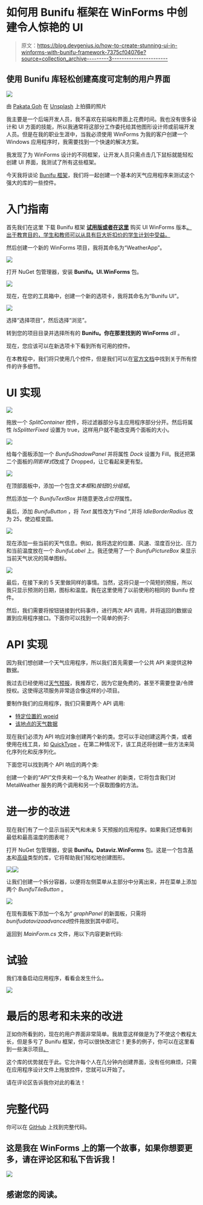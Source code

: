 # 如何用 Bunifu 框架在 WinForms 中创建令人惊艳的 UI

> 原文：<https://blog.devgenius.io/how-to-create-stunning-ui-in-winforms-with-bunifu-framework-7375cf04076e?source=collection_archive---------3----------------------->

## 使用 Bunifu 库轻松创建高度可定制的用户界面

![](img/6b70b1c4451b9e9ed8b85db9507fe1fb.png)

由 [Pakata Goh](https://unsplash.com/@pakata?utm_source=medium&utm_medium=referral) 在 [Unsplash](https://unsplash.com?utm_source=medium&utm_medium=referral) 上拍摄的照片

我主要是一个后端开发人员，我不喜欢在前端和界面上花费时间。我也没有很多设计和 UI 方面的技能，所以我通常将这部分工作委托给其他图形设计师或前端开发人员。但是在我的职业生涯中，当我必须使用 WinForms 为我的客户创建一个 Windows 应用程序时，我需要找到一个快速的解决方案。

我发现了为 WinForms 设计的不同框架，让开发人员只需点击几下鼠标就能轻松创建 UI 界面，我测试了所有这些框架。

今天我将谈论 [Bunifu 框架](https://bunifuframework.com/)，我们将一起创建一个基本的天气应用程序来测试这个强大的库的一些控件。

# 入门指南

首先我们在这里 下载 Bunifu 框架 [**试用版或者在这里**](https://bunifuframework.com/free-download/) 购买 UI WinForms 版本[。出于教育目的，学生和教师可以从具有巨大折扣价的学生计划中受益。](https://bunifuframework.com/pricing)

然后创建一个新的 WinForms 项目，我将其命名为“WeatherApp”。

![](img/16fcd50e15bfd60e7b8381a76b71f7d9.png)

打开 NuGet 包管理器，安装 **Bunifu。UI.WinForms** 包。

![](img/14a057fea65bc996ca3cb10047f79293.png)

现在，在您的工具箱中，创建一个新的选项卡，我将其命名为“Bunifu UI”。

![](img/ff2404ed62e9381b5fd66b8fccb2f753.png)

选择“选择项目”，然后选择“浏览”。

转到您的项目目录并选择所有的 **Bunifu。你在那里找到的 WinForms** *dll* 。

现在，您应该可以在新选项卡下看到所有可用的控件。

在本教程中，我们将只使用几个控件，但是我们可以在[官方文档](https://docs2.bunifuframework.com/docs/ui/controls)中找到关于所有控件的许多细节。

# UI 实现

![](img/4122480f0f436b652d1a4f3ed82c0545.png)

拖放一个 *SplitContainer* 控件，将过滤器部分与主应用程序部分分开。然后将属性 *IsSplitterFixed* 设置为 true，这样用户就不能改变两个面板的大小。

![](img/6bf52fb9fa2be5f8f361845d67d760d2.png)

给每个面板添加一个 *BunifuShadowPanel* 并将属性 *Dock* 设置为 Fill。我还把第二个面板的*阴影样式*改成了 Dropped，让它看起来更有型。

![](img/bd028d6b6f14d17f4d86385aecfb3638.png)

在顶部面板中，添加一个包含*文本框*和*按钮*的*分组框*。

然后添加一个 *BunifuTextBox* 并随意更改*占位符*属性。

最后，添加 *BunifuButton* ，将 *Text* 属性改为“Find ”,并将 *IdleBorderRadius* 改为 25，使边框变圆。

![](img/b771e54c8f0cec96c6a0660c757ce609.png)

现在添加一些当前的天气信息。例如，我将选定的位置、风速、湿度百分比、压力和当前温度放在一个 *BunifuLabel* 上。我还使用了一个 *BunifuPictureBox* 来显示当前天气状况的简单图标。

![](img/a60667c04b243d9c9dc102465cb235f6.png)

最后，在接下来的 5 天里做同样的事情。当然，这将只是一个简短的预报，所以我只显示预测的日期，图标和温度。我在这里使用了以前使用的相同的 Bunifu 控件。

然后，我们需要将按钮链接到代码事件，进行两次 API 调用，并将返回的数据设置到应用程序接口。下面你可以找到一个简单的例子:

# API 实现

因为我们想创建一个天气应用程序，所以我们首先需要一个公共 API 来提供这种数据。

我过去已经使用过[天气预报](https://www.metaweather.com/api/)，我推荐它，因为它是免费的，甚至不需要登录/令牌授权。这使得这项服务非常适合像这样的小项目。

要制作我们的应用程序，我们只需要两个 API 调用:

*   [特定位置的 woeid](https://www.metaweather.com/api/#locationsearch)
*   [该地点的天气数据](https://www.metaweather.com/api/#location)

现在我们必须为 API 响应对象创建两个新的类。您可以手动创建这两个类，或者使用在线工具，如 [QuickType](https://app.quicktype.io/) 。在第二种情况下，该工具还将创建一些方法来简化序列化和反序列化。

下面您可以找到两个 API 响应的两个类:

创建一个新的“API”文件夹和一个名为 Weather 的新类，它将包含我们对 MetaWeather 服务的两个调用和另一个获取图像的方法。

# 进一步的改进

现在我们有了一个显示当前天气和未来 5 天预报的应用程序。如果我们还想看到最低和最高温度的图表呢？

打开 NuGet 包管理器，安装 **Bunifu。Dataviz.WinForms** 包。这是一个包含[基本](https://docs2.bunifuframework.com/docs/dataviz/basic-charts)和[高级](https://docs2.bunifuframework.com/docs/dataviz/advanced-charts)类型的库，它将帮助我们轻松地创建图形。

![](img/c7785831c946eca5ec44de42dd218da4.png)![](img/9dc892e531f08de434ec963fe821d73b.png)

让我们创建一个拆分容器，以便将左侧菜单从主部分中分离出来，并在菜单上添加两个 *BunifuTileButton* 。

![](img/9761fd09566ef12218bddd114911e5ef.png)

在现有面板下添加一个名为“ *graphPanel* 的新面板，只需将*bunifudatavizaadvanced*控件拖放到其中即可。

返回到 *MainForm.cs* 文件，用以下内容更新代码:

# 试验

我们准备启动应用程序，看看会发生什么。

![](img/c569063f27d6575be0f7c22721ea4b1a.png)

# 最后的思考和未来的改进

正如你所看到的，现在的用户界面非常简单。我故意这样做是为了不使这个教程太长，但是多亏了 Bunifu 框架，你可以很快改进它！更多的例子，你可以在这里看到一些演示项目[。](https://bunifuframework.com/demos/)

这个库的优势就在于此。它允许每个人在几分钟内创建界面，没有任何麻烦，只需在应用程序设计文件上拖放控件，您就可以开始了。

请在评论区告诉我你对此的看法！

# 完整代码

你可以在 [GitHub](https://github.com/domeniconicoli/WeatherApp) 上找到完整代码。

## 这是我在 WinForms 上的第一个故事，如果你想要更多，请在评论区和私下告诉我！

[![](img/2a5f4681ef2bdba5652dc9b023b668a0.png)](https://www.buymeacoffee.com/nicolidomenico)

## 感谢您的阅读。